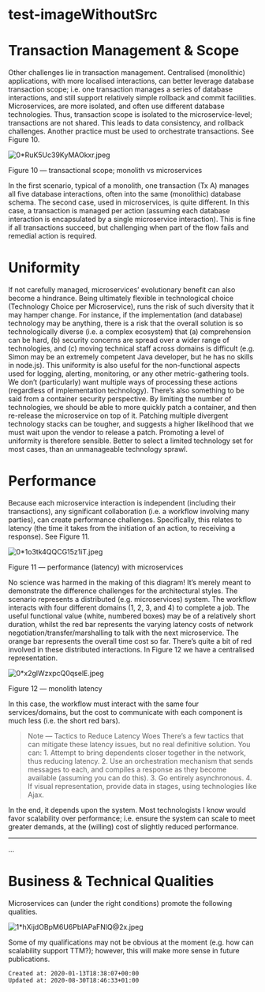 # test-imageWithoutSrc

Transaction Management & Scope
==============================

Other challenges lie in transaction management. Centralised (monolithic) applications, with more localised interactions, can better leverage database transaction scope; i.e. one transaction manages a series of database interactions, and still support relatively simple rollback and commit facilities.
Microservices, are more isolated, and often use different database technologies. Thus, transaction scope is isolated to the microservice-level; transactions are not shared. This leads to data consistency, and rollback challenges. Another practice must be used to orchestrate transactions. See Figure 10.

![0*RuK5Uc39KyMAOkxr.jpeg](./_resources/test-imagewithoutsrc.resources/0*RuK5Uc39KyMAOkxr.jpeg)

Figure 10 — transactional scope; monolith vs microservices

In the first scenario, typical of a monolith, one transaction (Tx A) manages all five database interactions, often into the same (monolithic) database schema. The second case, used in microservices, is quite different. In this case, a transaction is managed per action (assuming each database interaction is encapsulated by a single microservice interaction). This is fine if all transactions succeed, but challenging when part of the flow fails and remedial action is required.

Uniformity
==========

If not carefully managed, microservices’ evolutionary benefit can also become a hindrance.
Being ultimately flexible in technological choice (Technology Choice per Microservice), runs the risk of such diversity that it may hamper change. For instance, if the implementation (and database) technology may be anything, there is a risk that the overall solution is so technologically diverse (i.e. a complex ecosystem) that (a) comprehension can be hard, (b) security concerns are spread over a wider range of technologies, and (c) moving technical staff across domains is difficult (e.g. Simon may be an extremely competent Java developer, but he has no skills in node.js).
This uniformity is also useful for the non-functional aspects used for logging, alerting, monitoring, or any other metric-gathering tools. We don’t (particularly) want multiple ways of processing these actions (regardless of implementation technology).
There’s also something to be said from a container security perspective. By limiting the number of technologies, we should be able to more quickly patch a container, and then re-release the microservice on top of it. Patching multiple divergent technology stacks can be tougher, and suggests a higher likelihood that we must wait upon the vendor to release a patch.
Promoting a level of uniformity is therefore sensible. Better to select a limited technology set for most cases, than an unmanageable technology sprawl.

Performance
===========

Because each microservice interaction is independent (including their transactions), any significant collaboration (i.e. a workflow involving many parties), can create performance challenges. Specifically, this relates to latency (the time it takes from the initiation of an action, to receiving a response). See Figure 11.

![0*1o3tk4QQCG15z1iT.jpeg](./_resources/test-imagewithoutsrc.resources/0*1o3tk4QQCG15z1iT.jpeg)

Figure 11 — performance (latency) with microservices

No science was harmed in the making of this diagram! It’s merely meant to demonstrate the difference challenges for the architectural styles.
The scenario represents a distributed (e.g. microservices) system. The workflow interacts with four different domains (1, 2, 3, and 4) to complete a job. The useful functional value (white, numbered boxes) may be of a relatively short duration, whilst the red bar represents the varying latency costs of network negotiation/transfer/marshalling to talk with the next microservice. The orange bar represents the overall time cost so far. There’s quite a bit of red involved in these distributed interactions.
In Figure 12 we have a centralised representation.

![0*x2glWzxpcQ0qselE.jpeg](./_resources/test-imagewithoutsrc.resources/0*x2glWzxpcQ0qselE.jpeg)

Figure 12 — monolith latency

In this case, the workflow must interact with the same four services/domains, but the cost to communicate with each component is much less (i.e. the short red bars).

> Note — Tactics to Reduce Latency Woes
> There’s a few tactics that can mitigate these latency issues, but no real definitive solution. You can:
> 1\. Attempt to bring dependents closer together in the network, thus reducing latency.
> 2\. Use an orchestration mechanism that sends messages to each, and compiles a response as they become available (assuming you can do this).
> 3\. Go entirely asynchronous.
> 4\. If visual representation, provide data in stages, using technologies like Ajax.

In the end, it depends upon the system. Most technologists I know would favor scalability over performance; i.e. ensure the system can scale to meet greater demands, at the (willing) cost of slightly reduced performance.

* * *

...

Business & Technical Qualities
==============================

Microservices can (under the right conditions) promote the following qualities.

![1*hXijdOBpM6U6PbIAPaFNlQ@2x.jpeg](./_resources/test-imagewithoutsrc.resources/1*hXijdOBpM6U6PbIAPaFNlQ@2x.jpeg)

Some of my qualifications may not be obvious at the moment (e.g. how can scalability support TTM?); however, this will make more sense in future publications.

    Created at: 2020-01-13T18:38:07+00:00
    Updated at: 2020-08-30T18:46:33+01:00

